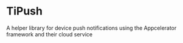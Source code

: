 TiPush
======

A helper library for device push notifications using the Appcelerator framework and their cloud service

